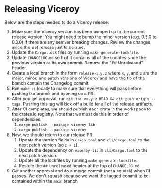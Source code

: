 # Releasing Viceroy

Below are the steps needed to do a Viceroy release:

1. Make sure the Viceroy version has been bumped up to the current release
   version. You might need to bump the minor version (e.g. 0.2.0 to 0.3.0) if
   there are any semver breaking changes. Review the changes since the last
   release just to be sure.
1. Update the `Cargo.lock` files by running `make generate-lockfile`.
1. Update `CHANGELOG.md` so that it contains all of the updates since the
   previous version as its own commit. Remove the "## Unreleased" header.
1. Create a local branch in the form `release-x.y.z` where `x`, `y`, and `z` are
   the major, minor, and patch versions of Viceroy and have the tip of the
   branch contain the Changelog commit.
1. Run `make ci` locally to make sure that everything will pass before pushing
   the branch and opening up a PR.
1. After you get approval, run `git tag vx.y.z HEAD && git push origin --tags`.
   Pushing this tag will kick off a build for all of the release artifacts.
1. After CI completes, we should publish each crate in the workspace to the
   crates.io registry. Note that we must do this in order of dependencies:
    1. `cargo publish --package viceroy-lib`
    1. `cargo publish --package viceroy`
1. Now, we should return to our release PR.
    1. Update the version fields in `Cargo.toml` and `cli/Cargo.toml` to the
     next patch version (so `z + 1`).
    1. Update the dependency on `viceroy-lib` in `cli/Cargo.toml` to the next
     patch version.
    1. Update all the lockfiles by running `make generate-lockfile`.
    1. Restore the `## Unreleased` header at the top of `CHANGELOG.md`.
1. Get another approval and do a merge commit (not a squash) when CI passes. We don't squash because we want the tagged commit to be contained within the `main` branch
